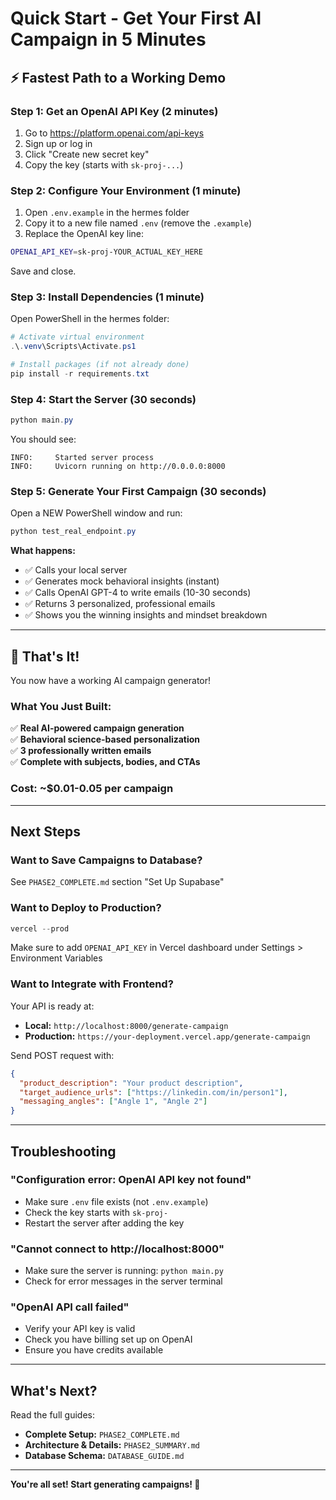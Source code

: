 # Quick Start - Get Your First AI Campaign in 5 Minutes

## ⚡ Fastest Path to a Working Demo

### Step 1: Get an OpenAI API Key (2 minutes)

1. Go to https://platform.openai.com/api-keys
2. Sign up or log in
3. Click "Create new secret key"
4. Copy the key (starts with `sk-proj-...`)

### Step 2: Configure Your Environment (1 minute)

1. Open `.env.example` in the hermes folder
2. Copy it to a new file named `.env` (remove the `.example`)
3. Replace the OpenAI key line:

```bash
OPENAI_API_KEY=sk-proj-YOUR_ACTUAL_KEY_HERE
```

Save and close.

### Step 3: Install Dependencies (1 minute)

Open PowerShell in the hermes folder:

```powershell
# Activate virtual environment
.\.venv\Scripts\Activate.ps1

# Install packages (if not already done)
pip install -r requirements.txt
```

### Step 4: Start the Server (30 seconds)

```powershell
python main.py
```

You should see:
```
INFO:     Started server process
INFO:     Uvicorn running on http://0.0.0.0:8000
```

### Step 5: Generate Your First Campaign (30 seconds)

Open a NEW PowerShell window and run:

```powershell
python test_real_endpoint.py
```

**What happens:**
- ✅ Calls your local server
- ✅ Generates mock behavioral insights (instant)
- ✅ Calls OpenAI GPT-4 to write emails (10-30 seconds)
- ✅ Returns 3 personalized, professional emails
- ✅ Shows you the winning insights and mindset breakdown

---

## 🎉 That's It!

You now have a working AI campaign generator!

### What You Just Built:

✅ **Real AI-powered campaign generation**  
✅ **Behavioral science-based personalization**  
✅ **3 professionally written emails**  
✅ **Complete with subjects, bodies, and CTAs**  

### Cost: ~$0.01-0.05 per campaign

---

## Next Steps

### Want to Save Campaigns to Database?

See `PHASE2_COMPLETE.md` section "Set Up Supabase"

### Want to Deploy to Production?

```powershell
vercel --prod
```

Make sure to add `OPENAI_API_KEY` in Vercel dashboard under Settings > Environment Variables

### Want to Integrate with Frontend?

Your API is ready at:
- **Local:** `http://localhost:8000/generate-campaign`
- **Production:** `https://your-deployment.vercel.app/generate-campaign`

Send POST request with:
```json
{
  "product_description": "Your product description",
  "target_audience_urls": ["https://linkedin.com/in/person1"],
  "messaging_angles": ["Angle 1", "Angle 2"]
}
```

---

## Troubleshooting

### "Configuration error: OpenAI API key not found"
- Make sure `.env` file exists (not `.env.example`)
- Check the key starts with `sk-proj-`
- Restart the server after adding the key

### "Cannot connect to http://localhost:8000"
- Make sure the server is running: `python main.py`
- Check for error messages in the server terminal

### "OpenAI API call failed"
- Verify your API key is valid
- Check you have billing set up on OpenAI
- Ensure you have credits available

---

## What's Next?

Read the full guides:
- **Complete Setup:** `PHASE2_COMPLETE.md`
- **Architecture & Details:** `PHASE2_SUMMARY.md`
- **Database Schema:** `DATABASE_GUIDE.md`

---

**You're all set! Start generating campaigns! 🚀**

